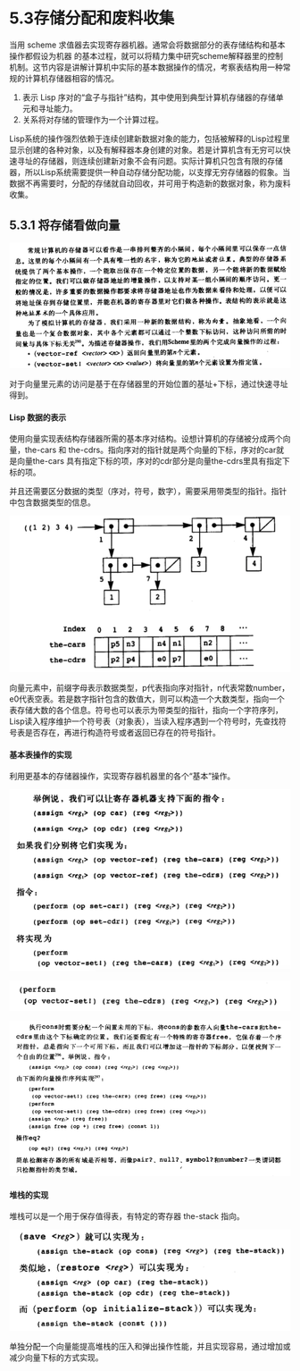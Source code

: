 # 5.3存储分配和废料收集

当用 scheme 求值器去实现寄存器机器。通常会将数据部分的表存储结构和基本操作都假设为机器 的基本过程，就可以将精力集中研究scheme解释器里的控制机制。这节内容是讲解计算机中实际的基本数据操作的情况，考察表结构用一种常规的计算机存储器相容的情况。

1. 表示 Lisp 序对的“盒子与指针”结构，其中使用到典型计算机存储器的存储单元和寻址能力。
2. 关系将对存储的管理作为一个计算过程。

Lisp系统的操作强烈依赖于连续创建新数据对象的能力，包括被解释的Lisp过程里显示创建的各种对象，以及有解释器本身创建的对象。若是计算机含有无穷可以快速寻址的存储器，则连续创建新对象不会有问题。实际计算机只包含有限的存储器，所以Lisp系统需要提供一种自动存储分配功能，以支撑无穷存储器的假象。当数据不再需要时，分配的存储就自动回收，并可用于构造新的数据对象，称为废料收集。

## 5.3.1 将存储看做向量

![image-20210201094817119](image-20210201094817119.png)

对于向量里元素的访问是基于在存储器里的开始位置的基址+下标，通过快速寻址得到。

#### Lisp 数据的表示

使用向量实现表结构存储器所需的基本序对结构。设想计算机的存储被分成两个向量，the-cars 和 the-cdrs。指向序对的指针就是两个向量的下标，序对的car就是向量the-cars 具有指定下标的项，序对的cdr部分是向量the-cdrs里具有指定下标的项。

并且还需要区分数据的类型（序对，符号，数字），需要采用带类型的指针。指针中包含数据类型的信息。

![image-20210201223532698](image-20210201223532698.png)

向量元素中，前缀字母表示数据类型，p代表指向序对指针，n代表常数number，e0代表空表。若是数字指针包含的数值大，则可以构造一个大数类型，指向一个表存储大数的各个信息。符号也可以表示为带类型的指针，指向一个字符序列，Lisp读入程序维护一个符号表（对象表），当读入程序遇到一个符号时，先查找符号表是否存在，再进行构造符号或者返回已存在的符号指针。

#### 基本表操作的实现

利用更基本的存储器操作，实现寄存器机器里的各个“基本”操作。

![image-20210201231419557](image-20210201231419557.png)

![image-20210201231431851](image-20210201231431851.png)

![image-20210201232021316](image-20210201232021316.png)

#### 堆栈的实现

堆栈可以是一个用于保存值得表，有特定的寄存器 the-stack 指向。

![image-20210201232218226](image-20210201232218226.png)

单独分配一个向量能提高堆栈的压入和弹出操作性能，并且实现容易，通过增加或减少向量下标的方式实现。